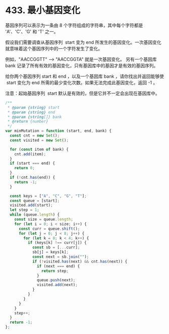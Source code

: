 # 433. 最小基因变化

基因序列可以表示为一条由 8 个字符组成的字符串，其中每个字符都是 'A'、'C'、'G' 和 'T' 之一。

假设我们需要调查从基因序列  start 变为 end 所发生的基因变化。一次基因变化就意味着这个基因序列中的一个字符发生了变化。

例如，"AACCGGTT" --> "AACCGGTA" 就是一次基因变化。
另有一个基因库 bank 记录了所有有效的基因变化，只有基因库中的基因才是有效的基因序列。

给你两个基因序列 start 和 end ，以及一个基因库 bank ，请你找出并返回能够使  start 变化为 end 所需的最少变化次数。如果无法完成此基因变化，返回 -1 。

注意：起始基因序列  start 默认是有效的，但是它并不一定会出现在基因库中。

```js
/**
 * @param {string} start
 * @param {string} end
 * @param {string[]} bank
 * @return {number}
 */
var minMutation = function (start, end, bank) {
  const cnt = new Set();
  const visited = new Set();

  for (const item of bank) {
    cnt.add(item);
  }
  if (start === end) {
    return 0;
  }
  if (!cnt.has(end)) {
    return -1;
  }

  const keys = ["A", "C", "G", "T"];
  const queue = [start];
  visited.add(start);
  let step = 1;
  while (queue.length) {
    const size = queue.length;
    for (let i = 0; i < size; i++) {
      const curr = queue.shift();
      for (let j = 0; j < 8; j++) {
        for (let k = 0; k < 4; k++) {
          if (keys[k] !== curr[j]) {
            const sb = [...curr];
            sb[j] = keys[k];
            const next = sb.join("");
            if (!visited.has(next) && cnt.has(next)) {
              if (next === end) {
                return step;
              }
              queue.push(next);
              visited.add(next);
            }
          }
        }
      }
    }
    step++;
  }
  return -1;
};
```
